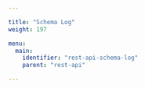 ```yaml
---

title: "Schema Log"
weight: 197

menu:
  main:
    identifier: "rest-api-schema-log"
    parent: "rest-api"

---
```

